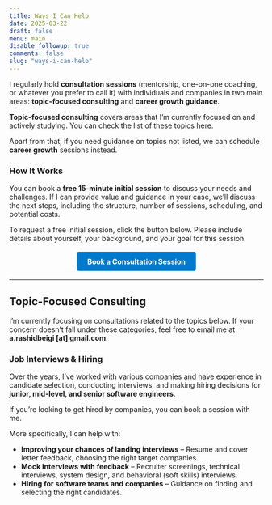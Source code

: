 ```yaml
---
title: Ways I Can Help
date: 2025-03-22
draft: false
menu: main
disable_followup: true
comments: false
slug: "ways-i-can-help"
---
```

I regularly hold **consultation sessions** (mentorship, one-on-one coaching, or whatever you prefer to call it) with individuals and companies in two main areas: **topic-focused consulting** and **career growth guidance**.

**Topic-focused consulting** covers areas that I’m currently focused on and actively studying. You can check the list of these topics [here](https://chatgpt.com/c/67dfcc3d-48e0-8002-8850-12ead3114cfc#topic-focused-consulting).

Apart from that, if you need guidance on topics not listed, we can schedule **career growth** sessions instead.

### How It Works

You can book a **free 15-minute initial session** to discuss your needs and challenges. If I can provide value and guidance in your case, we’ll discuss the next steps, including the structure, number of sessions, scheduling, and potential costs.

To request a free initial session, click the button below. Please include details about yourself, your background, and your goal for this session.


<div style="text-align: center; margin: 2em 0;"> <a href="https://calendar.app.google/ptdKyDee1FZfkBds5" style="background: #007acc; color: #fff; padding: 0.75em 1.5em; text-decoration: none; border-radius: 4px; font-weight: bold;">Book a Consultation Session</a> </div>

---
## **Topic-Focused Consulting**

I’m currently focusing on consultations related to the topics below. If your concern doesn’t fall under these categories, feel free to email me at **a.rashidbeigi [at] gmail.com**.

### **Job Interviews & Hiring**

Over the years, I’ve worked with various companies and have experience in candidate selection, conducting interviews, and making hiring decisions for **junior, mid-level, and senior software engineers**.

If you’re looking to get hired by companies, you can book a session with me.

More specifically, I can help with:
- **Improving your chances of landing interviews** – Resume and cover letter feedback, choosing the right target companies.
- **Mock interviews with feedback** – Recruiter screenings, technical interviews, system design, and behavioral (soft skills) interviews.
- **Hiring for software teams and companies** – Guidance on finding and selecting the right candidates.


